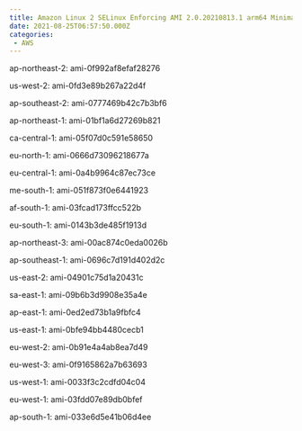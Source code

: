 ```yaml
---
title: Amazon Linux 2 SELinux Enforcing AMI 2.0.20210813.1 arm64 Minimal HVM gp2
date: 2021-08-25T06:57:50.000Z
categories:
 - AWS
---
```


ap-northeast-2: ami-0f992af8efaf28276

us-west-2: ami-0fd3e89b267a22d4f

ap-southeast-2: ami-0777469b42c7b3bf6

ap-northeast-1: ami-01bf1a6d27269b821

ca-central-1: ami-05f07d0c591e58650

eu-north-1: ami-0666d73096218677a

eu-central-1: ami-0a4b9964c87ec73ce

me-south-1: ami-051f873f0e6441923

af-south-1: ami-03fcad173ffcc522b

eu-south-1: ami-0143b3de485f1913d

ap-northeast-3: ami-00ac874c0eda0026b

ap-southeast-1: ami-0696c7d191d402d2c

us-east-2: ami-04901c75d1a20431c

sa-east-1: ami-09b6b3d9908e35a4e

ap-east-1: ami-0ed2ed73b1a9fbfc4

us-east-1: ami-0bfe94bb4480cecb1

eu-west-2: ami-0b91e4a4ab8ea7d49

eu-west-3: ami-0f9165862a7b63693

us-west-1: ami-0033f3c2cdfd04c04

eu-west-1: ami-03fdd07e89db0bfef

ap-south-1: ami-033e6d5e41b06d4ee

